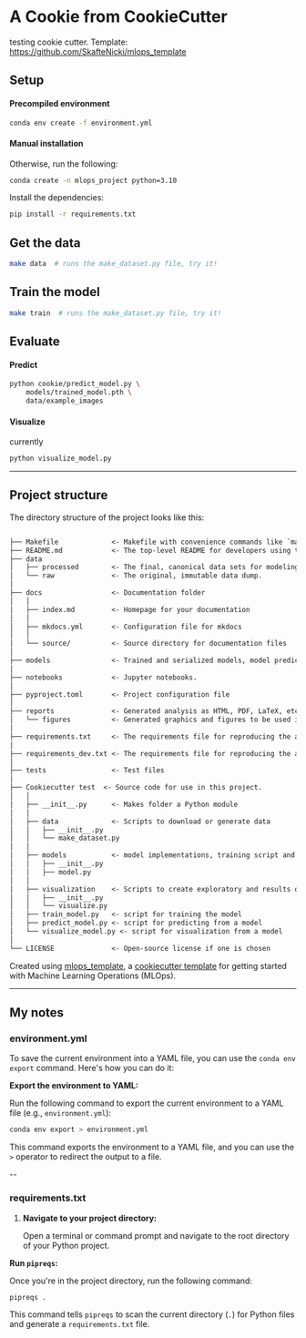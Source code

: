 # A Cookie from CookieCutter

testing cookie cutter.
Template: https://github.com/SkafteNicki/mlops_template


## Setup

#### Precompiled environment

```bash
conda env create -f environment.yml
```

#### Manual installation

Otherwise, run the following:

```bash
conda create -n mlops_project python=3.10
```

Install the dependencies:

```bash
pip install -r requirements.txt
```

## Get the data

```bash
make data  # runs the make_dataset.py file, try it!
```


## Train the model

```bash
make train  # runs the make_dataset.py file, try it!
```


## Evaluate


#### Predict

```bash
python cookie/predict_model.py \
    models/trained_model.pth \
    data/example_images
```

#### Visualize

currently

```bash
python visualize_model.py
```





---

## Project structure

The directory structure of the project looks like this:

```txt

├── Makefile             <- Makefile with convenience commands like `make data` or `make train`
├── README.md            <- The top-level README for developers using this project.
├── data
│   ├── processed        <- The final, canonical data sets for modeling.
│   └── raw              <- The original, immutable data dump.
│
├── docs                 <- Documentation folder
│   │
│   ├── index.md         <- Homepage for your documentation
│   │
│   ├── mkdocs.yml       <- Configuration file for mkdocs
│   │
│   └── source/          <- Source directory for documentation files
│
├── models               <- Trained and serialized models, model predictions, or model summaries
│
├── notebooks            <- Jupyter notebooks.
│
├── pyproject.toml       <- Project configuration file
│
├── reports              <- Generated analysis as HTML, PDF, LaTeX, etc.
│   └── figures          <- Generated graphics and figures to be used in reporting
│
├── requirements.txt     <- The requirements file for reproducing the analysis environment
|
├── requirements_dev.txt <- The requirements file for reproducing the analysis environment
│
├── tests                <- Test files
│
├── Cookiecutter test  <- Source code for use in this project.
│   │
│   ├── __init__.py      <- Makes folder a Python module
│   │
│   ├── data             <- Scripts to download or generate data
│   │   ├── __init__.py
│   │   └── make_dataset.py
│   │
│   ├── models           <- model implementations, training script and prediction script
│   │   ├── __init__.py
│   │   ├── model.py
│   │
│   ├── visualization    <- Scripts to create exploratory and results oriented visualizations
│   │   ├── __init__.py
│   │   └── visualize.py
│   ├── train_model.py   <- script for training the model
│   ├── predict_model.py <- script for predicting from a model
│   └── visualize_model.py <- script for visualization from a model
│
└── LICENSE              <- Open-source license if one is chosen
```

Created using [mlops_template](https://github.com/SkafteNicki/mlops_template),
a [cookiecutter template](https://github.com/cookiecutter/cookiecutter) for getting
started with Machine Learning Operations (MLOps).

---

## My notes



### environment.yml

To save the current environment into a YAML file, you can use the `conda env export` command. Here's how you can do it:

**Export the environment to YAML:**

   Run the following command to export the current environment to a YAML file (e.g., `environment.yml`):

   ```bash
   conda env export > environment.yml
   ```

   This command exports the environment to a YAML file, and you can use the `>` operator to redirect the output to a file.



--

### requirements.txt

1. **Navigate to your project directory:**

   Open a terminal or command prompt and navigate to the root directory of your Python project.

**Run `pipreqs`:**

   Once you're in the project directory, run the following command:

   ```bash
   pipreqs .
   ```

   This command tells `pipreqs` to scan the current directory (`.`) for Python files and generate a `requirements.txt` file.

